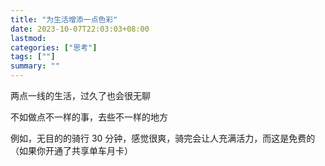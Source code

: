 ```yaml
---
title: "为生活增添一点色彩"
date: 2023-10-07T22:03:03+08:00
lastmod: 
categories: ["思考"]
tags: [""]
summary: ""
---
```


两点一线的生活，过久了也会很无聊

不如做点不一样的事，去些不一样的地方

例如，无目的的骑行 30 分钟，感觉很爽，骑完会让人充满活力，而这是免费的（如果你开通了共享单车月卡）
